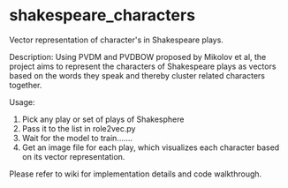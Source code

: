 # shakespeare_characters
Vector representation of character's in Shakespeare plays.

Description: Using PVDM and PVDBOW proposed by Mikolov et al, the project aims to represent the characters of Shakespeare plays as vectors based on the words they speak and thereby cluster related characters together.

Usage: 
1) Pick any play  or set of plays of Shakesphere
2) Pass it to the list in role2vec.py
3) Wait for the model to train.......
4) Get an image file for each play, which visualizes each character based on its vector representation.

Please refer to wiki for implementation details and code walkthrough.
